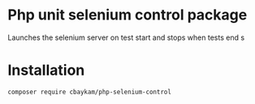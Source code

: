 # Php unit selenium control package 

Launches the selenium server on test start and stops when tests end s

# Installation 

`composer require cbaykam/php-selenium-control`